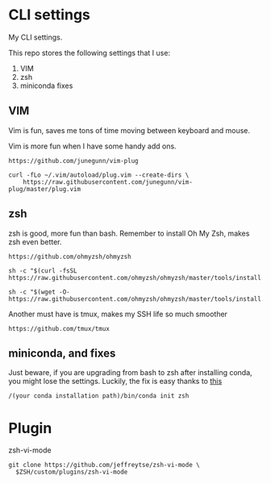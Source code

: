 # CLI settings
My CLI settings.

This repo stores the following settings that I use:
1. VIM
2. zsh
3. miniconda fixes

## VIM
Vim is fun, saves me tons of time moving between keyboard and mouse.

Vim is more fun when I have some handy add ons.

```
https://github.com/junegunn/vim-plug

curl -fLo ~/.vim/autoload/plug.vim --create-dirs \
    https://raw.githubusercontent.com/junegunn/vim-plug/master/plug.vim
```

## zsh
zsh is good, more fun than bash. Remember to install Oh My Zsh, makes zsh even better.

```
https://github.com/ohmyzsh/ohmyzsh

sh -c "$(curl -fsSL https://raw.githubusercontent.com/ohmyzsh/ohmyzsh/master/tools/install.sh)"

sh -c "$(wget -O- https://raw.githubusercontent.com/ohmyzsh/ohmyzsh/master/tools/install.sh)"
```

Another must have is tmux, makes my SSH life so much smoother

```
https://github.com/tmux/tmux
```

## miniconda, and fixes

Just beware, if you are upgrading from bash to zsh after installing conda, you might lose the settings.
Luckily, the fix is easy thanks to [this](https://stackoverflow.com/questions/40370467/anaconda-not-found-in-zsh)

```
/(your conda installation path)/bin/conda init zsh
```

# Plugin

zsh-vi-mode

```
git clone https://github.com/jeffreytse/zsh-vi-mode \
  $ZSH/custom/plugins/zsh-vi-mode
```

